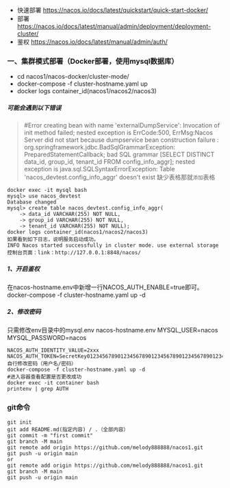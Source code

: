 - 快速部署 https://nacos.io/docs/latest/quickstart/quick-start-docker/
- 部署 https://nacos.io/docs/latest/manual/admin/deployment/deployment-cluster/
- 鉴权 https://nacos.io/docs/latest/manual/admin/auth/

### 一、集群模式部署（Docker部署，使用mysql数据库）
- cd nacos1/nacos-docker/cluster-mode/
- docker-compose -f cluster-hostname.yaml up 
- docker logs container_id(nacos1/nacos2/nacos3)

##### 可能会遇到以下错误 
> #Error creating bean with name 'externalDumpService': Invocation of init method failed; nested exception is ErrCode:500, ErrMsg:Nacos Server did not start because dumpservice bean construction failure :
org.springframework.jdbc.BadSqlGrammarException: PreparedStatementCallback; bad SQL grammar [SELECT DISTINCT data_id, group_id, tenant_id FROM config_info_aggr]; nested exception is java.sql.SQLSyntaxErrorException: Table 'nacos_devtest.config_info_aggr' doesn't exist
缺少表格那就`添加`表格
```
docker exec -it mysql bash
mysql> use nacos_devtest
Database changed
mysql> create table nacos_devtest.config_info_aggr(
    -> data_id VARCHAR(255) NOT NULL,
    -> group_id VARCHAR(255) NOT NULL,
    -> tenant_id VARCHAR(255) NOT NULL);
docker logs container_id(nacos1/nacos2/nacos3)
如果看到如下日志，说明服务启动成功。
INFO Nacos started successfully in cluster mode. use external storage
控制台页面：link：http://127.0.0.1:8848/nacos/
```
##### 1、开启鉴权
在nacos-hostname.env中新增一行NACOS_AUTH_ENABLE=true即可。
docker-compose -f cluster-hostname.yaml up -d
##### 2、修改密码
只需修改env目录中的mysql.env  nacos-hostname.env
MYSQL_USER=nacos
MYSQL_PASSWORD=nacos

```NACOS_AUTH_IDENTITY_KEY=2222
NACOS_AUTH_IDENTITY_VALUE=2xxx
NACOS_AUTH_TOKEN=SecretKey012345678901234567890123456789012345678901234567890123456789
自行修改密码（用户名/密码）
docker-compose -f cluster-hostname.yaml up -d
#进入容器查看配置是否更改成功
docker exec -it container bash
printenv | grep AUTH
```

### git命令
```echo "# nacos1" >> README>md
git init 
git add README.md(指定内容) / .（全部内容）
git commit -m "first commit"
git branch -M main
git remote add origin https://github.com/melody888888/nacos1.git
git push -u origin main
or
git remote add origin https://github.com/melody888888/nacos1.git
git branch -M main
git push -u origin main
```